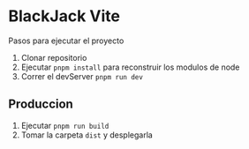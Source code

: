 # BlackJack Vite

Pasos para ejecutar el proyecto

1. Clonar repositorio
2. Ejecutar ```pnpm install``` para reconstruir los modulos de node
3. Correr el devServer ```pnpm run dev```

## Produccion

1. Ejecutar ```pnpm run build```
2. Tomar la carpeta ```dist``` y desplegarla
